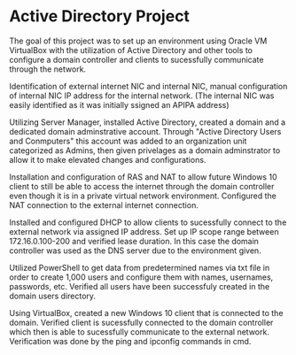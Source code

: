 # Active Directory Project
The goal of this project was to set up an environment using Oracle VM VirtualBox with the utilization of Active Directory and other tools to configure a domain controller and clients to sucessfully communicate through the network.

Identification of external internet NIC and internal NIC, manual configuration of internal NIC IP address for the internal network. (The internal NIC was easily identified as it was initially ssigned an APIPA address) 

Utilizing Server Manager, installed Active Directory, created a domain and a dedicated domain adminstrative account. Through "Active Directory Users and Conmputers" this account was added to an organization unit categorized as Admins, then given privelages as a domain adminstrator to allow it to make elevated changes and configurations.

Installation and configuration of RAS and NAT to allow future Windows 10 client to still be able to access the internet through the domain controller even though it is in a private virtual network environment. Configured the NAT connection to the external internet connection.

Installed and configured DHCP to allow clients to sucessfully connect to the external network via assigned IP address. Set up IP scope range between 172.16.0.100-200 and verified lease duration. In this case the domain controller was used as the DNS server due to the environment given. 

Utilized PowerShell to get data from predetermined names via txt file in order to create 1,000 users and configure them with names, usernames, passwords, etc. Verified all users have been successfuly created in the domain users directory. 

Using VirtualBox, created a new Windows 10 client that is connected to the domain. Verified client is sucessfully connected to the domain controller which then is able to sucessfully communicate to the external network. Verification was done by the ping and ipconfig commands in cmd.  
